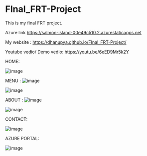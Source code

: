 # FInal_FRT-Project
This is my final FRT project.

Azure link https://salmon-island-00e49c510.2.azurestaticapps.net

My website : https://dhanupya.github.io/FInal_FRT-Project/

Youtube vedio/ Demo vedio: https://youtu.be/6eED9Mr5k2Y

HOME:

![image](https://user-images.githubusercontent.com/85222424/194045451-18d31429-69c3-43a4-ac98-2706e1591462.png)

MENU 
:
![image](https://user-images.githubusercontent.com/85222424/194045537-29534a86-4707-419c-b631-56d043555b6f.png)

![image](https://user-images.githubusercontent.com/85222424/194045609-5351a03a-e1a7-433d-b54f-c8eb5d77330c.png)

ABOUT
:
![image](https://user-images.githubusercontent.com/85222424/194045820-1d62c036-51ba-4134-8a1e-1a45d6083085.png)

![image](https://user-images.githubusercontent.com/85222424/194045928-73a99d66-c0d7-4224-8c2b-918ef310fd9e.png)

CONTACT:

![image](https://user-images.githubusercontent.com/85222424/194046043-6f40610b-b525-4359-a905-efcdd37b9d3d.png)

AZURE PORTAL:

![image](https://user-images.githubusercontent.com/85222424/194047273-6e75f48c-0342-49eb-b773-0fd1072e5479.png)
